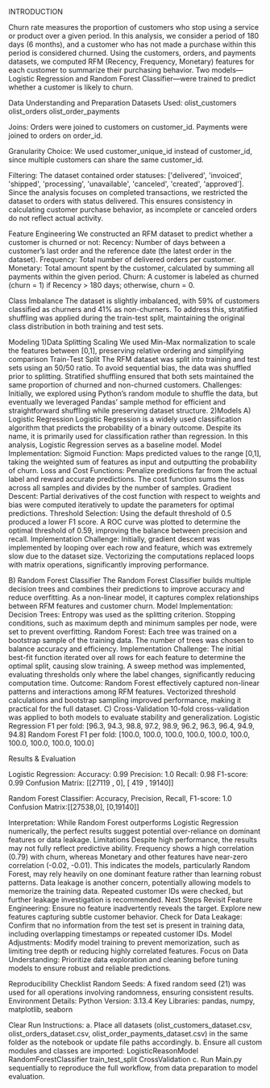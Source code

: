 INTRODUCTION

Churn rate measures the proportion of customers who stop using a service or product over a given period. In this analysis, we consider a period of 180 days (6 months), and a customer who has not made a purchase within this period is considered churned. Using the customers, orders, and payments datasets, we computed RFM (Recency, Frequency, Monetary) features for each customer to summarize their purchasing behavior. Two models—Logistic Regression and Random Forest Classifier—were trained to predict whether a customer is likely to churn.

Data Understanding and Preparation
Datasets Used:
olist_customers
olist_orders
olist_order_payments

Joins:
Orders were joined to customers on customer_id.
Payments were joined to orders on order_id.

Granularity Choice:
We used customer_unique_id instead of customer_id, since multiple customers can share the same customer_id.

Filtering:
The dataset contained order statuses: ['delivered', 'invoiced', 'shipped', 'processing', 'unavailable', 'canceled', 'created', 'approved'].
Since the analysis focuses on completed transactions, we restricted the dataset to orders with status delivered. This ensures consistency in calculating customer purchase behavior, as incomplete or canceled orders do not reflect actual activity.


Feature Engineering
We constructed an RFM dataset to predict whether a customer is churned or not:
Recency: Number of days between a customer’s last order and the reference date (the latest order in the dataset).
Frequency: Total number of delivered orders per customer.
Monetary: Total amount spent by the customer, calculated by summing all payments within the given period.
Churn: A customer is labeled as churned (churn = 1) if Recency > 180 days; otherwise, churn = 0.

Class Imbalance
The dataset is slightly imbalanced, with 59% of customers classified as churners and 41% as non-churners. To address this, stratified shuffling was applied during the train-test split, maintaining the original class distribution in both training and test sets.

Modeling
1)Data Splitting
Scaling
We used Min-Max normalization to scale the features between [0,1], preserving relative ordering and simplifying comparison
Train-Test Split
The RFM dataset was split into training and test sets using an 50/50 ratio. To avoid sequential bias, the data was shuffled prior to splitting. Stratified shuffling ensured that both sets maintained the same proportion of churned and non-churned customers.
Challenges:
 Initially, we explored using Python’s random module to shuffle the data, but eventually we leveraged Pandas’ sample method for efficient and straightforward shuffling while preserving dataset structure.
2)Models
A) Logistic Regression
Logistic Regression is a widely used classification algorithm that predicts the probability of a binary outcome. Despite its name, it is primarily used for classification rather than regression. In this analysis, Logistic Regression serves as a baseline model.
Model Implementation:
Sigmoid Function: Maps predicted values to the range [0,1], taking the weighted sum of features as input and outputting the probability of churn.
Loss and Cost Functions: Penalize predictions far from the actual label and reward accurate predictions. The cost function sums the loss across all samples and divides by the number of samples.
Gradient Descent: Partial derivatives of the cost function with respect to weights and bias were computed iteratively to update the parameters for optimal predictions.
Threshold Selection: Using the default threshold of 0.5 produced a lower F1 score. A ROC curve was plotted to determine the optimal threshold of 0.59, improving the balance between precision and recall.
Implementation Challenge:
Initially, gradient descent was implemented by looping over each row and feature, which was extremely slow due to the dataset size. Vectorizing the computations replaced loops with matrix operations, significantly improving performance.

B) Random Forest Classifier
The Random Forest Classifier builds multiple decision trees and combines their predictions to improve accuracy and reduce overfitting. As a non-linear model, it captures complex relationships between RFM features and customer churn.
Model Implementation:
Decision Trees: Entropy was used as the splitting criterion. Stopping conditions, such as maximum depth and minimum samples per node, were set to prevent overfitting.
Random Forest: Each tree was trained on a bootstrap sample of the training data. The number of trees was chosen to balance accuracy and efficiency.
Implementation Challenge:
The initial best-fit function iterated over all rows for each feature to determine the optimal split, causing slow training. A sweep method was implemented, evaluating thresholds only where the label changes, significantly reducing computation time.
Outcome:
Random Forest effectively captured non-linear patterns and interactions among RFM features. Vectorized threshold calculations and bootstrap sampling improved performance, making it practical for the full dataset.
C) Cross-Validation
10-fold cross-validation was applied to both models to evaluate stability and generalization.
Logistic Regression F1 per fold: [96.3, 94.3, 98.8, 97.2, 98.9, 96.2, 96.3, 96.4, 94.9, 94.8]
Random Forest F1 per fold: [100.0, 100.0, 100.0, 100.0, 100.0, 100.0, 100.0, 100.0, 100.0, 100.0]

Results & Evaluation

Logistic Regression:
Accuracy: 0.99
Precision: 1.0
Recall: 0.98
F1-score: 0.99
Confusion Matrix: [[27119 , 0], [ 419 , 19140]]

Random Forest Classifier:
Accuracy, Precision, Recall, F1-score: 1.0
Confusion Matrix:[[27538,0], [0,19140]]

Interpretation:
While Random Forest outperforms Logistic Regression numerically, the perfect results suggest potential over-reliance on dominant features or data leakage.
Limitations
Despite high performance, the results may not fully reflect predictive ability. Frequency shows a high correlation (0.79) with churn, whereas Monetary and other features have near-zero correlation (-0.02, -0.01). This indicates the models, particularly Random Forest, may rely heavily on one dominant feature rather than learning robust patterns.
Data leakage is another concern, potentially allowing models to memorize the training data. Repeated customer IDs were checked, but further leakage investigation is recommended.
Next Steps
Revisit Feature Engineering: Ensure no feature inadvertently reveals the target. Explore new features capturing subtle customer behavior.
Check for Data Leakage: Confirm that no information from the test set is present in training data, including overlapping timestamps or repeated customer IDs.
Model Adjustments: Modify model training to prevent memorization, such as limiting tree depth or reducing highly correlated features.
Focus on Data Understanding: Prioritize data exploration and cleaning before tuning models to ensure robust and reliable predictions.

Reproducibility Checklist
Random Seeds:
A fixed random seed (21) was used for all operations involving randomness, ensuring consistent results.
Environment Details:
Python Version: 3.13.4
Key Libraries: pandas, numpy, matplotlib, seaborn

Clear Run Instructions: 
a. Place all datasets (olist_customers_dataset.csv, olist_orders_dataset.csv, olist_order_payments_dataset.csv) in the same folder as the notebook or update file paths accordingly.
b. Ensure all custom modules and classes are imported:
LogisticReasonModel
RandomForestClassifier
train_test_split
CrossValidation
c. Run Main.py sequentially to reproduce the full workflow, from data preparation to model evaluation.



